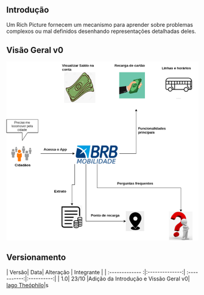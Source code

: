 ## Introdução
  Um Rich Picture fornecem um mecanismo para aprender sobre problemas complexos ou mal definidos desenhando representações detalhadas deles.
## Visão Geral v0
![alt text](../images/RichPicture.png)


## Versionamento
| Versão| Data| Alteração | Integrante |
| :------------- :|:--------------:| :-----------:|:----------:|
| 1.0| 23/10 |Adição da Introdução e Vissão Geral v0| [Iago Theóphilo](https://github.com/IagoTheophilo)|s
